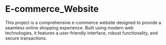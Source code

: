# E-commerce_Website
This project is a comprehensive e-commerce website designed to provide a seamless online shopping experience. Built using modern web technologies, it features a user-friendly interface, robust functionality, and secure transactions.
